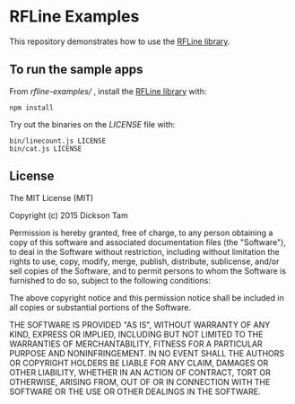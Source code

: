 
# RFLine Examples

This repository demonstrates how to use the [RFLine library](/dicksont/rfline).

## To run the sample apps

From *rfline-examples/* , install the [RFLine library](/dicksont/rfline) with:
```Shell
npm install
```

Try out the binaries on the *LICENSE* file with:
```Shell
bin/linecount.js LICENSE
bin/cat.js LICENSE
```

## License 

The MIT License (MIT)

Copyright (c) 2015 Dickson Tam

Permission is hereby granted, free of charge, to any person obtaining a copy
of this software and associated documentation files (the "Software"), to deal
in the Software without restriction, including without limitation the rights
to use, copy, modify, merge, publish, distribute, sublicense, and/or sell
copies of the Software, and to permit persons to whom the Software is
furnished to do so, subject to the following conditions:

The above copyright notice and this permission notice shall be included in all
copies or substantial portions of the Software.

THE SOFTWARE IS PROVIDED "AS IS", WITHOUT WARRANTY OF ANY KIND, EXPRESS OR
IMPLIED, INCLUDING BUT NOT LIMITED TO THE WARRANTIES OF MERCHANTABILITY,
FITNESS FOR A PARTICULAR PURPOSE AND NONINFRINGEMENT. IN NO EVENT SHALL THE
AUTHORS OR COPYRIGHT HOLDERS BE LIABLE FOR ANY CLAIM, DAMAGES OR OTHER
LIABILITY, WHETHER IN AN ACTION OF CONTRACT, TORT OR OTHERWISE, ARISING FROM,
OUT OF OR IN CONNECTION WITH THE SOFTWARE OR THE USE OR OTHER DEALINGS IN THE
SOFTWARE.

